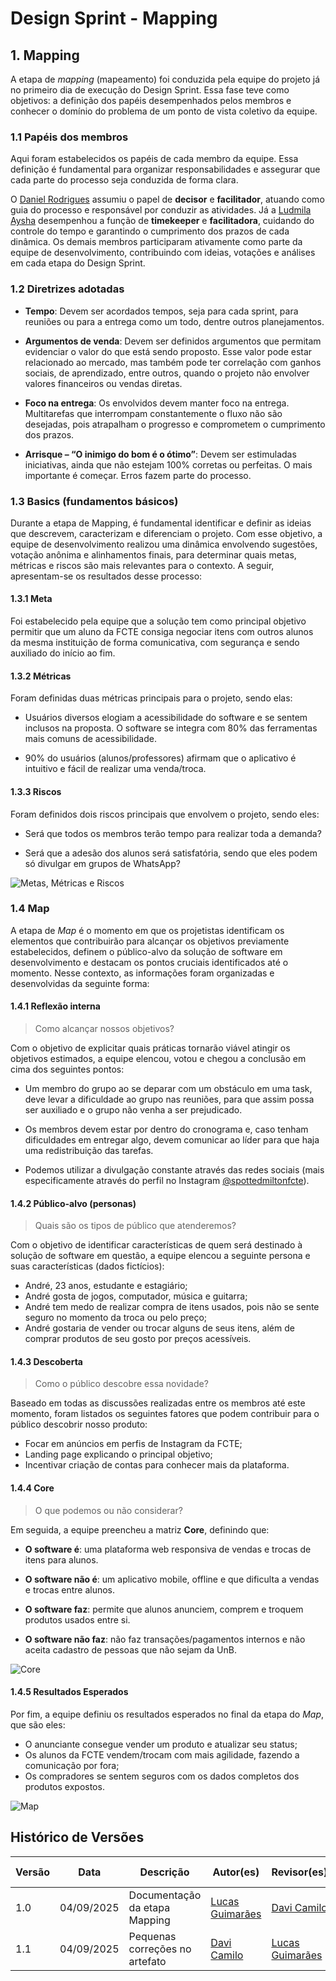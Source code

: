 # Design Sprint - Mapping

## 1. Mapping

A etapa de *mapping* (mapeamento) foi conduzida pela equipe do projeto já no primeiro dia de execução do Design Sprint. Essa fase teve como objetivos: a definição dos papéis desempenhados pelos membros e conhecer o domínio do problema de um ponto de vista coletivo da equipe.

### 1.1 Papéis dos membros

Aqui foram estabelecidos os papéis de cada membro da equipe. Essa definição é fundamental para organizar responsabilidades e assegurar que cada parte do processo seja conduzida de forma clara.

O [Daniel Rodrigues](https://github.com/DanielRogs) assumiu o papel de **decisor** e **facilitador**, atuando como guia do processo e responsável por conduzir as atividades. Já a [Ludmila Aysha](https://github.com/ludmilaaysha) desempenhou a função de **timekeeper** e **facilitadora**, cuidando do controle do tempo e garantindo o cumprimento dos prazos de cada dinâmica. Os demais membros participaram ativamente como parte da equipe de desenvolvimento, contribuindo com ideias, votações e análises em cada etapa do Design Sprint.

### 1.2 Diretrizes adotadas

- **Tempo**: Devem ser acordados tempos, seja para cada sprint, para reuniões ou para a entrega como um todo, dentre outros planejamentos.  

- **Argumentos de venda**: Devem ser definidos argumentos que permitam evidenciar o valor do que está sendo proposto. Esse valor pode estar relacionado ao mercado, mas também pode ter correlação com ganhos sociais, de aprendizado, entre outros, quando o projeto não envolver valores financeiros ou vendas diretas.  

- **Foco na entrega**: Os envolvidos devem manter foco na entrega. Multitarefas que interrompam constantemente o fluxo não são desejadas, pois atrapalham o progresso e comprometem o cumprimento dos prazos.  

- **Arrisque – “O inimigo do bom é o ótimo”**: Devem ser estimuladas iniciativas, ainda que não estejam 100% corretas ou perfeitas. O mais importante é começar. Erros fazem parte do processo.  

### 1.3 Basics (fundamentos básicos)

Durante a etapa de Mapping, é fundamental identificar e definir as ideias que descrevem, caracterizam e diferenciam o projeto. Com esse objetivo, a equipe de desenvolvimento realizou uma dinâmica envolvendo sugestões, votação anônima e alinhamentos finais, para determinar quais metas, métricas e riscos são mais relevantes para o contexto. A seguir, apresentam-se os resultados desse processo:

#### 1.3.1 Meta

Foi estabelecido pela equipe que a solução tem como principal objetivo permitir que um aluno da FCTE consiga negociar itens com outros alunos da mesma instituição de forma comunicativa, com segurança e sendo auxiliado do início ao fim.

#### 1.3.2 Métricas

Foram definidas duas métricas principais para o projeto, sendo elas:

- Usuários diversos elogiam a acessibilidade do software e se sentem inclusos na proposta. O software se integra com 80% das ferramentas mais comuns de acessibilidade.

- 90% do usuários (alunos/professores) afirmam que o aplicativo é intuitivo e fácil de realizar uma venda/troca.

#### 1.3.3 Riscos

Foram definidos dois riscos principais que envolvem o projeto, sendo eles:

- Será que todos os membros terão tempo para realizar toda a demanda?

- Será que a adesão dos alunos será satisfatória, sendo que eles podem só divulgar em grupos de WhatsApp?

![Metas, Métricas e Riscos](../assets/extra/MetasMetricasRiscos.png "Metas, Métricas e Riscos")

### 1.4 Map

A etapa de *Map* é o momento em que os projetistas identificam os elementos que contribuirão para alcançar os objetivos previamente estabelecidos, definem o público-alvo da solução de software em desenvolvimento e destacam os pontos cruciais identificados até o momento. Nesse contexto, as informações foram organizadas e desenvolvidas da seguinte forma:

#### 1.4.1 Reflexão interna

> Como alcançar nossos objetivos?

Com o objetivo de explicitar quais práticas tornarão viável atingir os objetivos estimados, a equipe elencou, votou e chegou a conclusão em cima dos seguintes pontos:

- Um membro do grupo ao se deparar com um obstáculo em uma task, deve levar a dificuldade ao grupo nas reuniões, para que assim possa ser auxiliado e o grupo não venha a ser prejudicado.

- Os membros devem estar por dentro do cronograma e, caso tenham dificuldades em entregar algo, devem comunicar ao líder para que haja uma redistribuição das tarefas.

- Podemos utilizar a divulgação constante através das redes sociais (mais especificamente através do perfil no Instagram [@spottedmiltonfcte](https://www.instagram.com/spottedmiltonfcte/)).

#### 1.4.2 Público-alvo (personas)

> Quais são os tipos de público que atenderemos?

Com o objetivo de identificar características de quem será destinado à solução de software em questão, a equipe elencou a seguinte persona e suas características (dados fictícios):

- André, 23 anos, estudante e estagiário;
- André gosta de jogos, computador, música e guitarra;
- André tem medo de realizar compra de itens usados, pois não se sente seguro no momento da troca ou pelo preço;
- André gostaria de vender ou trocar alguns de seus itens, além de comprar produtos de seu gosto por preços acessíveis.

#### 1.4.3 Descoberta

> Como o público descobre essa novidade?

Baseado em todas as discussões realizadas entre os membros até este momento, foram listados os seguintes fatores que podem contribuir para o público descobrir nosso produto:

- Focar em anúncios em perfis de Instagram da FCTE;
- Landing page explicando o principal objetivo;
- Incentivar criação de contas para conhecer mais da plataforma.

#### 1.4.4 Core

> O que podemos ou não considerar?

Em seguida, a equipe preencheu a matriz **Core**, definindo que:

- **O software é**: uma plataforma web responsiva de vendas e trocas de itens para alunos.

- **O software não é**: um aplicativo mobile, offline e que dificulta a vendas e trocas entre alunos.

- **O software faz**: permite que alunos anunciem, comprem e troquem produtos usados entre si.

- **O software não faz**: não faz transações/pagamentos internos e não aceita cadastro de pessoas que não sejam da UnB.

![Core](../assets/extra/Core.png "Core")

#### 1.4.5 Resultados Esperados

Por fim, a equipe definiu os resultados esperados no final da etapa do *Map*, que são eles:

- O anunciante consegue vender um produto e atualizar seu status;
- Os alunos da FCTE vendem/trocam com mais agilidade, fazendo a comunicação por fora;
- Os compradores se sentem seguros com os dados completos dos produtos expostos.

![Map](../assets/extra/Map.png "Map")

## Histórico de Versões
| Versão | Data | Descrição | Autor(es) | Revisor(es) | Detalhes da Revisão |
| -- | -- | -- | -- | -- | -- |
| 1.0 | 04/09/2025 | Documentação da etapa Mapping | [Lucas Guimarães](https://github.com/lcsgborges) | [Davi Camilo](https://github.com/Davicamilo23) | 04/09/2025 |
| 1.1 | 04/09/2025 | Pequenas correções no artefato | [Davi Camilo](https://github.com/Davicamilo23) | [Lucas Guimarães](https://github.com/lcsgborges) | 04/09/2025 |
